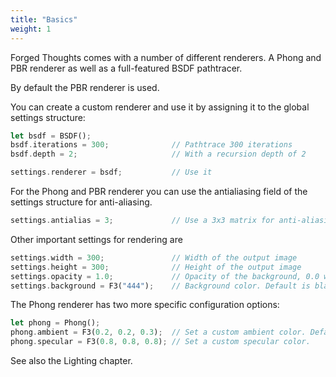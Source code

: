 ```yaml
---
title: "Basics"
weight: 1
---
```


Forged Thoughts comes with a number of different renderers. A Phong and PBR renderer as well as a full-featured BSDF pathtracer.

By default the PBR renderer is used.

You can create a custom renderer and use it by assigning it to the global settings structure:

```rust
let bsdf = BSDF();
bsdf.iterations = 300;              // Pathtrace 300 iterations
bsdf.depth = 2;                     // With a recursion depth of 2

settings.renderer = bsdf;           // Use it
```

For the Phong and PBR renderer you can use the antialiasing field of the settings structure for anti-aliasing.

```rust
settings.antialias = 3;             // Use a 3x3 matrix for anti-aliasing, default is 1 (no anti-aliasing).
```

Other important settings for rendering are

```rust
settings.width = 300;               // Width of the output image
settings.height = 300;              // Height of the output image
settings.opacity = 1.0;             // Opacity of the background, 0.0 would render a transparent background. Default is 1.0.
settings.background = F3("444");    // Background color. Default is black.
```

The Phong renderer has two more specific configuration options:

```rust
let phong = Phong();
phong.ambient = F3(0.2, 0.2, 0.3);  // Set a custom ambient color. Default is (0.1, 0.1, 0.1).
phong.specular = F3(0.8, 0.8, 0.8); // Set a custom specular color.
```

See also the Lighting chapter.